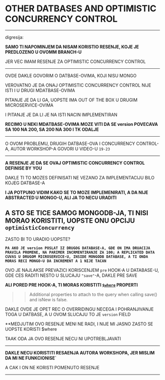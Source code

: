 # OTHER DATBASES AND OPTIMISTIC CONCURRENCY CONTROL

***

digresija:

**SAMO TI NAPOMINJEM DA NISAM KORISTIO RESENJE, KOJE JE PREDLOZENO U OVOMM BRANCH-U**

JER VEC IMAM RESENJE ZA OPTIMISTIC CONCURRENCY CONTROL

***

OVDE DAKLE GOVORIM O DATBASE-OVIMA, KOJI NISU MONGO

VEROVATNO JE DA ONAJ OPTIMISTIC CONCURRENCY CONTROL NIJE ISTI I U DRUGI MDATBASE-OVIMA

PITANJE JE DA LI GA, UOPSTE IMA OUT OF THE BOX U DRUGIM MICROSERVICE-OVIMA

I PITANJE JE DA LI JE NA ISTI NACIN IMPLEMENTIRAN

**RECIMO U NEKI MDATBASE-OVIMA MOZE VITI DA SE version POVECAVA SA 100 NA 200, SA 200 NA 300 I TK ODALJE**

***

O OVOM PROBLEMU, DRUGIH DATBASE-OVA I CONCURRENCY CONTROL-A, AUTOR WORKSHOP-A GOVORI U VIDEO-U `19-23`

***

**A RESENJE JE DA SE OVAJ OPTIMISTIC CONCURRENCY CONTROL DEFINISE BY YOU**

DAKLE TI TO MOZES DEFINISATI NE VEZANO ZA IMPLEMENTACIJU BILO KOJEG DATBASE-A

**I JA POTPUNO VIDIM KAKO SE TO MOZE IMPLEMENIRATI, A DA NIJE ABSTRACTED U MONGO-U, ALI JA TO NECU URADITI**

## A STO SE TICE SAMOG MONGODB-JA, TI NISI MORAO KORISTITI, UOPSTE ONU OPCIJU `optimisticConcurrency`

ZASTO BI TO URADIO UOPSTE?

**`PA AKO JE version POSLAT IZ DRUGOG DATABASE-A, GDE ON IMA DRUACIJA PRAVILA PROMENE, NA PARIMER INCRMENTIRANJE ZA 100; A REPLICATED DATA CUVAS U DRUGOM MICROSERVICE-U, INSIDE MONGODB DATABASE, A TI ONDA MORAS RECI MONGO-U DA INCREMENT A 1 NIJE TACAN`**

OVO JE NAJLAKSE PREVAZICI KORISCENJEM `pre` HOOK-A U DATABASE-U, GDE CES RADITI NESTO U SLUCAJU `"save"`-A, DAKLE PRE SAVE

**ALI PORED PRE HOOK-A, TI MORAS KORISTITI [`$where`](https://mongoosejs.com/docs/api/model.html#model_Model-$where) PROPERTI**

>> Additional properties to attach to the query when calling save() and isNew is false.

DAKLE OVDE JE OPET REC O OVERRIDINGU NECEGA I POHRANJIVANJE TOGA U DATBASE, A U OVOM SLUCAJU TO JE `version` FIELD

**MEDJUTIM OVO RESENJE MENI NE RADI, I NIJE MI JASNO ZASTO SE UOPSTE KORISTI $where

TAAK ODA JA OVO RESENJE NECU NI UPOTREBLJAVATI

***

**DAKLE NECU KORISTITI RESAENJA AUTORA WORKSHOPA, JER MISLIM DA MI NE FUNKCIONISE`**

A CAK I ON NE KORISTI POMENUTO RESENJE

***
